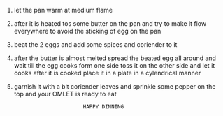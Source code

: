  1. let the pan warm at medium flame
 2. after it is heated tos some butter on the pan and try to make it flow everywhere to avoid the sticking of egg on the pan
 3. beat the 2 eggs and add some spices and coriender to it
 4. after the butter is almost melted spread the beated egg all around and wait till the egg cooks form one side
 toss it on the other side and let it cooks after it is cooked place it in a plate in a cylendrical manner
 5. garnish it with a bit coriender leaves and sprinkle some pepper on the top and your OMLET is ready to eat

                              HAPPY DINNING